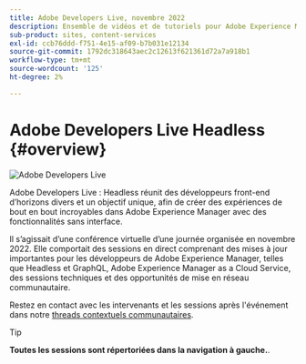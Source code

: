 ```yaml
---
title: Adobe Developers Live, novembre 2022
description: Ensemble de vidéos et de tutoriels pour Adobe Experience Manager Sites distribués dans le cadre de l’événement Adobe Developers Live.
sub-product: sites, content-services
exl-id: ccb76ddd-f751-4e15-af09-b7b031e12134
source-git-commit: 1792dc318643aec2c12613f621361d72a7a918b1
workflow-type: tm+mt
source-wordcount: '125'
ht-degree: 2%

---
```


# Adobe Developers Live Headless {#overview}

<img alt="Adobe Developers Live" src="./../../assets/adl.png" />

Adobe Developers Live : Headless réunit des développeurs front-end d’horizons divers et un objectif unique, afin de créer des expériences de bout en bout incroyables dans Adobe Experience Manager avec des fonctionnalités sans interface.

Il s’agissait d’une conférence virtuelle d’une journée organisée en novembre 2022. Elle comportait des sessions en direct comprenant des mises à jour importantes pour les développeurs de Adobe Experience Manager, telles que Headless et GraphQL, Adobe Experience Manager as a Cloud Service, des sessions techniques et des opportunités de mise en réseau communautaire.

Restez en contact avec les intervenants et les sessions après l&#39;événement dans notre [threads contextuels communautaires](https://experienceleaguecommunities.adobe.com/t5/adobe-experience-manager/adobe-developers-live-aem-headless-2022-complete-session-list/td-p/553511).

<!-- 
## Highlights

<table>
  <tr>
   <td>
      <a href="headless.md">
      <img alt="Headless Sites" src="assets/mathias.png"/>
      </a>
      <div>
         <a href="headless.md"><strong>Headless Sites</strong></a>         
         <br/><em>with Mathias Siegel, Principal Product Manager, AEM Sites</em>
      </div>
      <p>
        <br/>
         With GraphQL for Content Fragments available for AEM 6.5 and Adobe Experience Manager as a Cloud Service, let’s explore how Adobe Experience Manager can be used as a headless CMS.
      </p>
     </td>   
     <td>
      <a href="aep-integration.md">
      <img alt="Overview of Adobe Experience Platform integration" src="assets/eric.png"/>
      </a>
      <div>
         <a href="aep-integration.md"><strong>Overview of Adobe Experience Platform integration</strong></a>
         <br/><em>with Eric Knee, Principal Enterprise Solution Architect</em>
      </div>
      <p>
        <br/>
         This session will give you an overall view of different ways that Adobe Experience Platform can integrate within your ecosystem and things to consider when planning the integration work.
      </p>
   </td>
   </td>
     <td>
      <a href="pdf-services-api.md">
      <img alt="Generating documents and capturing e-signatures in your apps using Adobe Sign API" src="assets/ben.png"/>
      </a>
      <div>
         <a href="pdf-services-api.md"><strong>Generating documents and capturing e-signatures in your apps using Adobe Sign API</strong></a>
         <br/><em>with Ben Vanderberg, Principal Developer Evangelist</em>
      </div>
      <p>
        <br/>
         Adobe Document Generation API is a powerful document creation service driven by Microsoft Word templates merged with your data. When combined with Adobe Sign API, developers have an easy way to generate dynamic documents ready to be processed through the Sign workflow.
      </p>
   </td> 
  </tr>
</table>
-->

>[!TIP]
>
>**Toutes les sessions sont répertoriées dans la navigation à gauche.**.
